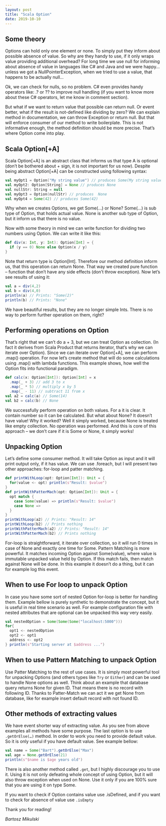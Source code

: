 ```yaml
---
layout: post
title: "Scala Option"
date: 2019-10-10
---
```

## Some theory
Options can hold only one element or none. To simply put they inform about possible absence of value. So why are they handy to use, if it only wraps value providing additional overhead? For long time we use null for informing about absence of value in languages like C# and Java and we were happy… unless we got a NullPointerException, when we tried to use a value, that happens to be actually null…

Ok, we can check for nulls, so no problem. C# even provides handy operators like: .? or ?? to improve null handling (if you want to know more about these C# operators, let me know in comment section).

But what if we want to return value that possible can return null. Or event better, what if the result is not-defined like dividing by zero? We can explain method in documentation, we can throw Exception or return null. But that will enforce consumer of our method to write boilerplate. This is not informative enough, the method definition should be more precise. That’s where Option come into play.

## Scala Option[+A]
Scala Option[+A] is an abstract class that informs us that type A is optional (don’t be bothered about + sign, it is not important for us now). Despite being abstract Option[+A] can be constructed using following syntax:

```scala
val myOpt1 = Option("My string value") // produces Some(My string value)
val myOpt2: Option[String] = None // produces None
val nullStr: String = null
val myOpt3 = Option(nullStr) // produces  None
val myOpt4 = Some(42) // produces Some(42)
```

Why when we creates Options, we get Some(…) or None?
Some(…) is sub type of Option, that holds actual value.
None is another sub type of Option, but it inform us that there is no value.

Now with some theory in mind we can write function for dividing two numbers using Option. We can write it like this:

```scala
def div(x: Int, y: Int): Option[Int] = {
  if (y == 0) None else Option(x / y)
}
```

Note that return type is Option[Int]. Therefore our method definition inform us, that this operation can return None. That way we created pure function – function that don’t have any side effects (don’t throw exception). Now let’s see results of using it:

```scala
val a = div(4,2)
val b = div(4,0)
println(a) // Prints: "Some(2)"
println(b) // Prints: "None"
```
We have beautiful results, but they are no longer simple Ints. There is no way to perform further operation on them, right?

## Performing operations on Option
That’s right that we can’t do a + 3, but we can treat Option as collection. (In fact it derives from Scala Product that returns iterator, that’s why we can iterate over Option). Since we can iterate over Option[+A], we can perform .map() operation. For now let’s create method that will do some calculations using .map() with lambda functions. This example shows, how well the Option fits into functional paradigm.

```scala
def calc(x: Option[Int]): Option[Int] = x
  .map(_ + 3) // add 3 to x
  .map(_ * 5) // multiply x by 5
  .map(_ - 11) // subtract 11 from x
val a2 = calc(a) // Some(14)
val b2 = calc(b) // None
```
We successfully perform operation on both values. For a it is clear. It contain number so it can be calculated. But what about None? It doesn’t have value! Why it worked? Well it simply worked, because None is treated like empty collection. No operation was performed. And this is core of this approach – we don’t care if it is Some or None, it simply works!

## Unpacking Option
Let’s define some consumer method. It will take Option as input and it will print output only, if it has value. We can use .foreach, but I will present two other approaches: for-loop and patter matching.

```scala
def printWithLoop(opt: Option[Int]): Unit = {
  for(value <- opt) println(s"Result: $value")
}
def printWithPatterMach(opt: Option[Int]): Unit = {
  opt match {
    case Some(value) => println(s"Result: $value")
    case None =>
  }
}
printWithLoop(a2) // Prints: "Result: 14"
printWithLoop(b2) // Prints nothing
printWithPatterMach(a2) // Prints: "Result: 14"
printWithPatterMach(b2) // Prints nothing
```
For-loop is straightforward, it iterate over collection, so it will run 0 times in case of None and exactly one time for Some.
Pattern Matching is more powerful. It matches incoming Option against Some(value), where value is immutable unpacked value held by Option. If this match fails, then match against None will be done. In this example it doesn’t do a thing, but it can for example log this event.

## When to use For loop to unpack Option

In case you have some sort of nested Option for-loop is better for handling them. Example bellow is purely synthetic to demonstrate the concept, but it is useful in real time scenario as well. For example configuration file with nested attributes that are optional can be unpacked this way very easily.

```scala
val nestedOption = Some(Some(Some("localhost:5000")))
for{
  opt1 <- nestedOption
  opt2 <- opt1
  address <- opt2
} println(s"Starting server at $address ...")
```
## When to use Pattern Matching to unpack Option

Use Patter Matching to the rest of use cases. It is simply most powerful tool for unpacking Options (and others types like `Try` or `Either`) and can be used to handle None options as well. Think about an example that database query returns None for given ID. That means there is no record with following ID. Thanks to Patter-Match we can act it we get None from database, like for example insert default record with not found ID.

## Other methods of extracting values

We have event shorter way of extracting value. As you see from above examples all methods have some purpose. The last option is to use `.getOrElse(…)` method. In order to work you need to provide default value. So it is only useful if you have default value. See example bellow:

```scala
val name = Some("Bart").getOrElse("Max")
val age = None.getOrElse(21)
println(s"$name is $age years old")
```

There is also another method called `.get`, but I highly discourage you to use it. Using it is not only defeating whole concept of using Option, but it will also throw exception when used on None. Use it only if you are 100% sure that you are using it on type Some.

If you want to check if Option contains value use .isDefined, and if you want to check for absence of value use `.isEmpty`

Thank you for reading!

*Bartosz Mikulski*
